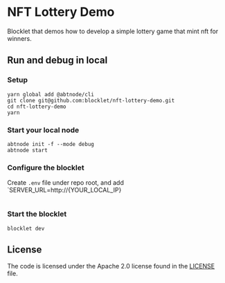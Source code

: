 # NFT Lottery Demo

Blocklet that demos how to develop a simple lottery game that mint nft for winners.

## Run and debug in local

### Setup

```shell
yarn global add @abtnode/cli
git clone git@github.com:blocklet/nft-lottery-demo.git
cd nft-lottery-demo
yarn
```

### Start your local node

```shell
abtnode init -f --mode debug
abtnode start
```

### Configure the blocklet

Create `.env` file under repo root, and add `SERVER_URL=http://{YOUR_LOCAL_IP}

```shell
```

### Start the blocklet

```shell
blocklet dev
```

## License

The code is licensed under the Apache 2.0 license found in the
[LICENSE](LICENSE) file.
